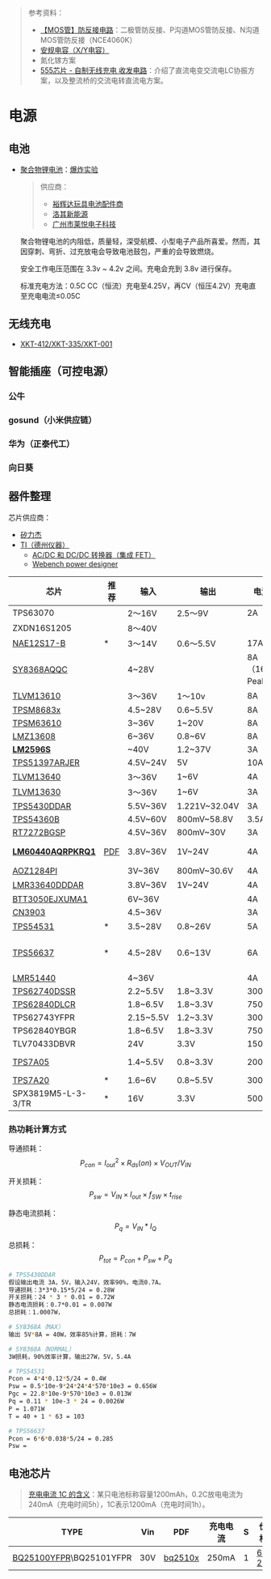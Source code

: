 > 参考资料：
>
> - [【MOS管】防反接电路](https://www.bilibili.com/video/BV1tY4y1P7Kp)：二极管防反接、P沟道MOS管防反接、N沟道MOS管防反接（NCE4060K）
> - [安规电容（X/Y电容）](https://zhuanlan.zhihu.com/p/350438523)
> - 氮化镓方案
> - [555芯片 - 自制无线充电 收发电路](https://www.bilibili.com/video/BV1qR4y1E7jn/?spm_id_from=333.337.search-card.all.click&vd_source=b736aa3d7f0fdf47b59ea3021dc810ab)：介绍了直流电变交流电LC协振方案，以及整流桥的交流电转直流电方案。

# 电源

## 电池

- [聚合物锂电池](https://en.wikipedia.org/wiki/Lithium-ion_battery#Safety)：[爆炸实验](https://www.youtube.com/watch?v=eZxDC-whz14)
  
  > 供应商：
  >
  > - [裕辉达玩具电池配件商](https://shop505073405.taobao.com/)
  > - [洛其新能源](https://item.taobao.com/item.htm?spm=a230r.1.14.39.52fb5825d22anJ&id=528453120288&ns=1&abbucket=7#detail)
  > - [广州市莱悦电子科技](https://shop126557863.taobao.com/)
  
  聚合物锂电池的内阻低，质量轻，深受航模、小型电子产品所喜爱。然而，其因穿刺、弯折、过充放电会导致电池鼓包，严重的会导致燃烧。
  
  安全工作电压范围在 3.3v ~ 4.2v 之间。充电会充到 3.8v 进行保存。
  
  标准充电方法：0.5C CC（恒流）充电至4.25V，再CV（恒压4.2V）充电直至充电电流≤0.05C
  



## 无线充电

- [XKT-412/XKT-335/XKT-001](https://cb-electronics.com/products/xkt-335/)



## 智能插座（可控电源）

### 公牛

### gosund（小米供应链）

### 华为（正泰代工）

### 向日葵



## 器件整理

芯片供应商：

- [矽力杰](https://www.silergy.com/list/174)
- [TI（德州仪器）](https://www.ti.com.cn/zh-cn/power-management/dcdc-power-modules/products.html)
  - [AC/DC 和 DC/DC 转换器（集成 FET）](https://www.ti.com.cn/zh-cn/power-management/acdc-dcdc-converters/products.html#451max=3.2%3B40&238max=10%3B450&sort=1130;asc&)
  - [Webench power designer](https://webench.ti.com/power-designer/)

| 芯片                                                         | 推荐                                                         | 输入      | 输出          | 电流           | 工作温度 | 结温                   | 工作效率 | 体积 | 价格                                                         |
| ------------------------------------------------------------ | ------------------------------------------------------------ | --------- | ------------- | -------------- | -------- | ---------------------- | -------- | ---- | ------------------------------------------------------------ |
| TPS63070                                                     |                                                              | 2～16V    | 2.5～9V       | 2A             |          |                        |          |      | [4~2.1](https://item.szlcsc.com/110543.html?fromZone=s_s__%2522TPS63070%2522) |
| ZXDN16S1205                                                  |                                                              | 8～40V    |               |                |          |                        |          |      |                                                              |
| [NAE12S17-B](https://www.bilibili.com/video/BV1qw411m7Qw/?spm_id_from=333.999.0.0&vd_source=b736aa3d7f0fdf47b59ea3021dc810ab) | *                                                            | 3～14V    | 0.6～5.5V     | 17A            |          |                        |          |      |                                                              |
| [SY8368AQQC](https://wmsc.lcsc.com/wmsc/upload/file/pdf/v2/lcsc/2302161530_Silergy-Corp-SY8368AQQC_C207642.pdf) |                                                              | 4~28V     |               | 8A（16A Peak） | -40~125  | 30°C/W                 | 90%      |      | [1.69](https://item.taobao.com/item.htm?spm=a1z09.2.0.0.7a4c2e8d3XagKN&id=714347899055&_u=t2d3uchq401d) |
| [TLVM13610](https://www.ti.com.cn/cn/lit/ds/symlink/tlvm13610.pdf?ts=1716503317726&ref_url=https%253A%252F%252Fwww.ti.com.cn%252Fzh-cn%252Fpower-management%252Fdcdc-power-modules%252Fproducts.html) |                                                              | 3～36V    | 1～10v        | 8A             | -40~125  | 18.2°C/W               | 90%      |      |                                                              |
| [TPSM8683x](https://www.ti.com.cn/cn/lit/ds/symlink/tpsm86837.pdf?ts=1716521363506) |                                                              | 4.5~28V   | 0.6~5.5V      | 8A             | -40~150  |                        | 90%      |      |                                                              |
| [TPSM63610](https://www.ti.com.cn/cn/lit/ds/symlink/tpsm63610.pdf?ts=1716521368397) |                                                              | 3~36V     | 1~20V         | 8A             | -40~105  | 18.2°C/W               | 90%      |      |                                                              |
| [LMZ13608](https://www.ti.com.cn/cn/lit/ds/symlink/lmz13608.pdf?ts=1716521371234) |                                                              | 6~36V     | 0.8~6V        | 8A             | -40~125  |                        | 80%      |      |                                                              |
| [**LM2596S**](https://item.szlcsc.com/324081.html?kw=LM2596&fromZone=s) |                                                              | ~40V      | 1.2~37V       | 3A             |          |                        | 80%      |      |                                                              |
| [TPS51397ARJER](https://item.szlcsc.com/1609551.html?kw=TPS51397A&fromZone=s) |                                                              | 4.5V~24V  | 5V            | 10A            | -40~150  | ?                      | 90%      |      |                                                              |
| [TLVM13640](https://www.ti.com.cn/product/cn/TLVM13640)      |                                                              | 3～36V    | 1~6V          | 4A             | -40~125  | 12.3°C/W               | 93%      |      |                                                              |
| [TLVM13630](https://www.ti.com.cn/cn/lit/ds/symlink/tlvm13630.pdf?ts=1716902256903&ref_url=https%253A%252F%252Fwww.ti.com.cn%252Fzh-cn%252Fpower-management%252Fdcdc-power-modules%252Fproducts.html) |                                                              | 3～36V    | 1~6V          | 3A             | -40~125  | 21.5°C/W               | 90%      |      |                                                              |
| [TPS5430DDAR](https://item.szlcsc.com/10396.html)            |                                                              | 5.5V~36V  | 1.221V~32.04V | 3A             | -40~125  | TOP: 46                | 90%      |      | [1.5](https://item.szlcsc.com/10396.html?fromZone=s)         |
| [TPS54360B](https://www.ti.com/product/TPS54360B)            |                                                              | 4.5V~60V  | 800mV~58.8V   | 3.5A           | -40~150  | TOP: 45                | 80%      |      |                                                              |
| [RT7272BGSP](https://item.szlcsc.com/139149.html?fromZone=s) |                                                              | 4.5V~36V  | 800mV~30V     | 3A             | −40~125  | TOP: 49                | 80%      |      |                                                              |
| [**LM60440AQRPKRQ1**](https://item.szlcsc.com/3749923.html?fromZone=s) | [PDF](https://www.ti.com/lit/ds/symlink/lm60440-q1.pdf?ts=1716971819221&ref_url=https%253A%252F%252Fwww.google.com%252F) | 3.8V~36V  | 1V~24V        | 4A             | -40~150  | TOP：37.8              | 90%      | 3*2  | [7.5](https://detail.1688.com/offer/770149082150.html?spm=a26352.13672862.offerlist.6.4a61ea97F0p9hl)<br />25 |
| [AOZ1284PI](https://item.szlcsc.com/49067.html?fromZone=s)   |                                                              | 3V~36V    | 800mV~30.6V   | 4A             | -40~85   | 50                     | 85%      |      |                                                              |
| [LMR33640DDDAR](https://item.szlcsc.com/1942967.html?fromZone=s) |                                                              | 3.8V~36V  | 1V~24V        | 4A             | -40~125  | TOP：54                | 90%      |      | 5.5                                                          |
| [BTT3050EJXUMA1](https://item.szlcsc.com/18378931.html?fromZone=s) |                                                              | 6V~36V    |               | 4A             | -40~150  |                        |          |      |                                                              |
| [CN3903](http://www.dcx-ic.com/public/static/uploads/file/20231010/20231010110029_3509.pdf) |                                                              | 4.5~36V   |               | 3A             | -40~125  | TOP: 52                |          |      | [0.6](https://item.taobao.com/item.htm?abbucket=19&id=749595907741&ns=1&priceTId=214782e917169765028664471e1983&spm=a21n57.1.item.4.16d4523cRc2COy) |
| [TPS54531](https://www.ti.com.cn/product/cn/TPS54531)        | *                                                            | 3.5~28V   | 0.8~26V       | 5A             | -40~150  | TOP：63                | 87%      |      | [1.3](https://item.szlcsc.com/51615.html?fromZone=s)         |
| [TPS56637](https://www.ti.com.cn/cn/lit/ds/symlink/tps56637.pdf?ts=1717129130618&ref_url=https%253A%252F%252Fwww.ti.com.cn%252Fzh-cn%252Fpower-management%252Facdc-dcdc-converters%252Fproducts.html) | *                                                            | 4.5~28V   | 0.6~13V       | 6A             | -40~150  | TOP：28.8<br />MAX：49 | 90%      |      | [4.4](https://item.szlcsc.com/899225.html?fromZone=s)        |
| [LMR51440](https://www.ti.com.cn/cn/lit/ds/symlink/lmr51450.pdf?ts=1717129140999&ref_url=https%253A%252F%252Fwww.ti.com.cn%252Fzh-cn%252Fpower-management%252Facdc-dcdc-converters%252Fproducts.html) |                                                              | 4~36V     |               | 4A             | -40~150  | TOP: 44                | 90%      |      | [15](https://item.szlcsc.com/7233594.html?fromZone=s)        |
| [TPS62740DSSR](https://www.ti.com/lit/ds/slvsb02b/slvsb02b.pdf) |                                                              | 2.2~5.5V  | 1.8~3.3V      | 300mA          |          |                        |          |      | [2](https://item.szlcsc.com/139891.html)                     |
| [TPS62840DLCR](https://www.ti.com/lit/ds/symlink/tps62840.pdf?ts=1716969262186&ref_url=https%253A%252F%252Fwww.ti.com%252Fproduct%252Fde-de%252FTPS62840%252Fpart-details%252FTPS62840YBGR) |                                                              | 1.8~6.5V  | 1.8~3.3V      | 750mA          |          |                        |          |      | [5](https://item.szlcsc.com/2163442.html)                    |
| TPS62743YFPR                                                 |                                                              | 2.15~5.5V | 1.2~3.3V      | 300mA          |          |                        |          |      | [1.5](https://item.szlcsc.com/346259.html)                   |
| TPS62840YBGR                                                 |                                                              | 1.8~6.5V  | 1.8~3.3V      | 750mA          |          |                        |          |      | 5                                                            |
| TLV70433DBVR                                                 |                                                              | 24V       | 3.3V          | 150mA          |          |                        |          |      | [0.5](https://item.szlcsc.com/96117.html?fromZone=s)         |
| [TPS7A05](https://www.ti.com/lit/ds/symlink/tps7a05.pdf?ts=1717041613188&ref_url=https%253A%252F%252Fwww.ti.com%252Fpower-management%252Flinear-regulators-ldo%252Fproducts.html) |                                                              | 1.4~5.5V  | 0.8~3.3V      | 200mA          |          |                        |          |      | [2](https://item.szlcsc.com/3073247.html?fromZone=s)<br />[1](https://item.szlcsc.com/3086533.html?fromZone=s) |
| [TPS7A20](https://www.ti.com/product/TPS7A20)                | *                                                            | 1.6~6V    | 0.8~5.5V      | 300mA          |          |                        |          |      | [1.1](https://item.szlcsc.com/3076318.html?fromZone=s)       |
| SPX3819M5-L-3-3/TR                                           | *                                                            | 16V       | 3.3V          | 500mA          |          |                        |          |      | [1~0.6](https://item.szlcsc.com/9575.html?fromZone=l_c__%2522catalog%2522) |

### 热功耗计算方式

导通损耗：$$P_{con} = I_{out}^2 \times R_{ds}(on) \times V_{OUT}/V_{IN}$$

开关损耗：$$P_{sw} = V_{IN}\times I_{out} \times f_{SW} \times t_{rise}$$

静态电流损耗：$$P_{q} =  V_{IN} * I_{Q}$$

总损耗：$$P_{tot} = P_{con} + P_{sw} + P_{q} $$

```sh
# TPS5430DDAR 
假设输出电流 3A，5V，输入24V，效率90%，电流0.7A。
导通损耗：3*3*0.15*5/24 = 0.28W
开关损耗：24 * 3 * 0.01 = 0.72W
静态电流损耗：0.7*0.01 = 0.007W
总损耗：1.0007W，

# SY8368A（MAX）
输出 5V*8A = 40W，效率85%计算，损耗：7W

# SY8368A（NORMAL）
3W损耗，90%效率计算，输出27W，5V，5.4A

# TPS54531
Pcon = 4*4*0.12*5/24 = 0.4W
Psw = 0.5*10e-9*24*24*4*570*10e3 = 0.656W
Pgc = 22.8*10e-9*570*10e3 = 0.013W
Pq = 0.11 * 10e-3 * 24 = 0.0026W
P = 1.071W
T = 40 + 1 * 63 = 103

# TPS56637
Pcon = 6*6*0.038*5/24 = 0.285
Psw = 
```



## 电池芯片

> [充电电流 1C 的含义](https://blog.csdn.net/Fwuyi/article/details/123893272)：某只电池标称容量1200mAh，0.2C放电电流为240mA（充电时间5h），1C表示1200mA（充电时间1h）。

| TYPE                                                         | Vin  | PDF                                            | 充电电流 | S    | 价格                                                         |
| ------------------------------------------------------------ | ---- | ---------------------------------------------- | -------- | ---- | ------------------------------------------------------------ |
| [BQ25100YFPR](https://www.ti.com/lit/ds/symlink/bq25100a.pdf?ts=1716970743104&ref_url=https%253A%252F%252Fwww.google.com%252F)\BQ25101YFPR | 30V  | [bq2510x](https://www.ti.com/lit/gpn/BQ25100A) | 250mA    | 1    | [6.7](https://item.szlcsc.com/545868.html?fromZone=s)<br />[2.5](https://detail.1688.com/offer/735921047556.html?spm=a26352.13672862.offerlist.1.2db31e62Ksy808) |

